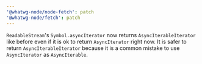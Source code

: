 ```yaml
---
'@whatwg-node/node-fetch': patch
'@whatwg-node/fetch': patch
---
```


`ReadableStream`'s `Symbol.asyncIterator` now returns `AsyncIterableIterator` like before even if it
is ok to return `AsyncIterator` right now. It is safer to return `AsyncIterableIterator` because it is a common mistake to use `AsyncIterator` as `AsyncIterable`.